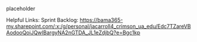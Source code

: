 placeholder

Helpful Links:
Sprint Backlog: https://bama365-my.sharepoint.com/:x:/g/personal/jacarroll4_crimson_ua_edu/Edc7TZareVBAodooQoiJQwIBargyNA2nGTDA_JL1eZdjbQ?e=Bgc1kp
